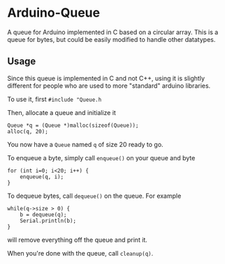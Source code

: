 Arduino-Queue
=============

A queue for Arduino implemented in C based on a circular array. This is a queue for bytes, but could be easily modified to handle other datatypes. 

Usage
------
Since this queue is implemented in C and not C++, using it is slightly different for people who are used to more "standard" arduino libraries. 

To use it, first `#include "Queue.h`

Then, allocate a queue and initialize it

	Queue *q = (Queue *)malloc(sizeof(Queue)); 
	alloc(q, 20);

You now have a `Queue` named `q` of size 20 ready to go. 

To enqueue a byte, simply call `enqueue()` on your queue and byte
	
	for (int i=0; i<20; i++) {
		enqueue(q, i);
	}  
	
To dequeue bytes, call `dequeue()` on the queue. For example

	while(q->size > 0) {
    	b = dequeue(q);
    	Serial.println(b);
    }
will remove everything off the queue and print it. 

When you're done with the queue, call `cleanup(q)`.